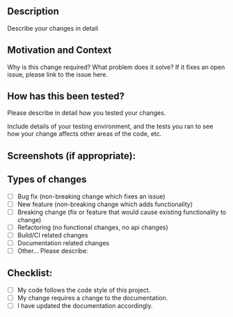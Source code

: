 <!--- Provide a general summary of your changes in the Title above -->

## Description

Describe your changes in detail

## Motivation and Context

Why is this change required? What problem does it solve?
If it fixes an open issue, please link to the issue here.

## How has this been tested?

Please describe in detail how you tested your changes.

Include details of your testing environment, and the tests you ran to see how your
change affects other areas of the code, etc.

## Screenshots (if appropriate):

## Types of changes

<!--- What types of changes does your code introduce? Put an `x` in all the boxes that apply: -->

- [ ] Bug fix (non-breaking change which fixes an issue)
- [ ] New feature (non-breaking change which adds functionality)
- [ ] Breaking change (fix or feature that would cause existing functionality to change)
- [ ] Refactoring (no functional changes, no api changes)
- [ ] Build/CI related changes
- [ ] Documentation related changes
- [ ] Other... Please describe:

## Checklist:

<!--- Go over all the following points, and put an `x` in all the boxes that apply. -->
<!--- If you're unsure about any of these, don't hesitate to ask. We're here to help! -->

- [ ] My code follows the code style of this project.
- [ ] My change requires a change to the documentation.
- [ ] I have updated the documentation accordingly.
